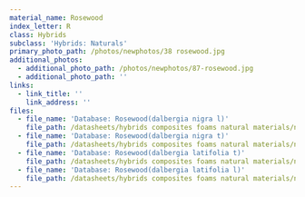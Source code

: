 ```yaml
---
material_name: Rosewood
index_letter: R
class: Hybrids
subclass: 'Hybrids: Naturals'
primary_photo_path: /photos/newphotos/38 rosewood.jpg
additional_photos:
  - additional_photo_path: /photos/newphotos/87-rosewood.jpg
  - additional_photo_path: ''
links:
  - link_title: ''
    link_address: ''
files:
  - file_name: 'Database: Rosewood(dalbergia nigra l)'
    file_path: /datasheets/hybrids composites foams natural materials/natural materials/rosewood n l.pdf
  - file_name: 'Database: Rosewood(dalbergia nigra t)'
    file_path: /datasheets/hybrids composites foams natural materials/natural materials/rosewood n t.pdf
  - file_name: 'Database: Rosewood(dalbergia latifolia t)'
    file_path: /datasheets/hybrids composites foams natural materials/natural materials/rosewood l t.pdf
  - file_name: 'Database: Rosewood(dalbergia latifolia l)'
    file_path: /datasheets/hybrids composites foams natural materials/natural materials/rosewood l l.pdf
---
```


